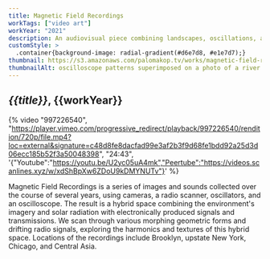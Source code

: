```yaml
---
title: Magnetic Field Recordings
workTags: ["video art"]
workYear: "2021"
description: An audiovisual piece combining landscapes, oscillations, and radio waves
customStyle: >
  .container{background-image: radial-gradient(#d6e7d8, #e1e7d7);}
thumbnail: https://s3.amazonaws.com/palomakop.tv/works/magnetic-field-recordings/poster.jpg
thumbnailAlt: oscilloscope patterns superimposed on a photo of a river
---
```


<h2><i>{{title}}</i>, {{workYear}}</h2>

{% video "997226540", "https://player.vimeo.com/progressive_redirect/playback/997226540/rendition/720p/file.mp4?loc=external&signature=c48d8fe8dacfad99e3af2b3f9d68fe1bdd92a25d3d06ecc185b52f3a50048398", "24:43", '{"Youtube":"https://youtu.be/U2yc05uA4mk","Peertube":"https://videos.scanlines.xyz/w/xdShBpXw6ZDoU9kDMYNUTv"}' %}

Magnetic Field Recordings is a series of images and sounds collected over the course of several years, using cameras, a radio scanner, oscillators, and an oscilloscope. The result is a hybrid space combining the environment's imagery and solar radiation with electronically produced signals and transmissions. We scan through various morphing geometric forms and drifting radio signals, exploring the harmonics and textures of this hybrid space. Locations of the recordings include Brooklyn, upstate New York, Chicago, and Central Asia.